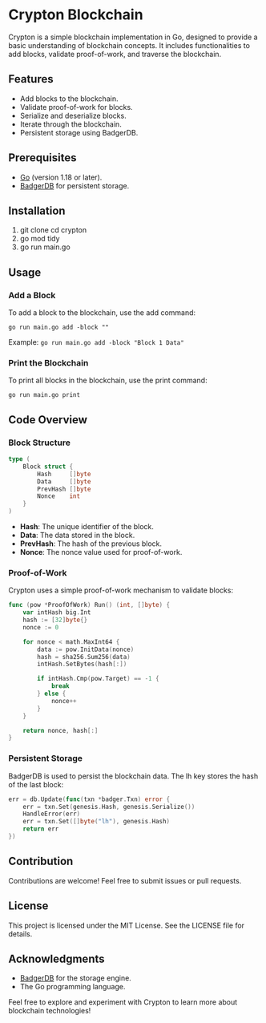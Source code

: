 # Crypton Blockchain

Crypton is a simple blockchain implementation in Go, designed to provide a basic understanding of blockchain concepts. It includes functionalities to add blocks, validate proof-of-work, and traverse the blockchain.

## Features

- Add blocks to the blockchain.
- Validate proof-of-work for blocks.
- Serialize and deserialize blocks.
- Iterate through the blockchain.
- Persistent storage using BadgerDB.

## Prerequisites

- [Go](https://golang.org/) (version 1.18 or later).
- [BadgerDB](https://github.com/dgraph-io/badger) for persistent storage.

## Installation

1.  git clone cd crypton
2.  go mod tidy
3.  go run main.go

## Usage

### Add a Block

To add a block to the blockchain, use the add command:

`go run main.go add -block ""`

Example:
`go run main.go add -block "Block 1 Data"`

### Print the Blockchain

To print all blocks in the blockchain, use the print command:

`go run main.go print`

## Code Overview

### Block Structure

```go
type (
    Block struct {
        Hash     []byte
        Data     []byte
        PrevHash []byte
        Nonce    int
    }
)
```

- **Hash**: The unique identifier of the block.
- **Data**: The data stored in the block.
- **PrevHash**: The hash of the previous block.
- **Nonce**: The nonce value used for proof-of-work.

### Proof-of-Work

Crypton uses a simple proof-of-work mechanism to validate blocks:

```go
func (pow *ProofOfWork) Run() (int, []byte) {
    var intHash big.Int
    hash := [32]byte{}
    nonce := 0

    for nonce < math.MaxInt64 {
        data := pow.InitData(nonce)
        hash = sha256.Sum256(data)
        intHash.SetBytes(hash[:])

        if intHash.Cmp(pow.Target) == -1 {
            break
        } else {
            nonce++
        }
    }

    return nonce, hash[:]
}
```

### Persistent Storage

BadgerDB is used to persist the blockchain data. The lh key stores the hash of the last block:

```go
err = db.Update(func(txn *badger.Txn) error {
    err = txn.Set(genesis.Hash, genesis.Serialize())
    HandleError(err)
    err = txn.Set([]byte("lh"), genesis.Hash)
    return err
})
```

## Contribution

Contributions are welcome! Feel free to submit issues or pull requests.

## License

This project is licensed under the MIT License. See the LICENSE file for details.

## Acknowledgments

- [BadgerDB](https://github.com/dgraph-io/badger) for the storage engine.
- The Go programming language.

Feel free to explore and experiment with Crypton to learn more about blockchain technologies!

```

```
